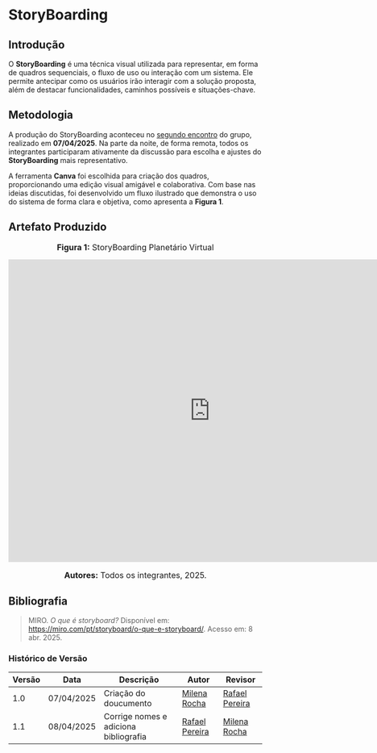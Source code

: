 # StoryBoarding

## Introdução

O **StoryBoarding** é uma técnica visual utilizada para representar, em forma de quadros sequenciais, o fluxo de uso ou interação com um sistema. Ele permite antecipar como os usuários irão interagir com a solução proposta, além de destacar funcionalidades, caminhos possíveis e situações-chave.


## Metodologia

A produção do StoryBoarding aconteceu no [segundo encontro](/Base/Extra/Atas/ata2.md) do grupo, realizado em **07/04/2025**. Na parte da noite, de forma remota, todos os integrantes participaram ativamente da discussão para escolha e ajustes do **StoryBoarding** mais representativo.

A ferramenta **Canva** foi escolhida para criação dos quadros, proporcionando uma edição visual amigável e colaborativa. Com base nas ideias discutidas, foi desenvolvido um fluxo ilustrado que demonstra o uso do sistema de forma clara e objetiva, como apresenta a **Figura 1**.

## Artefato Produzido

<font size="3"><p style="text-align: center"><b>Figura 1:</b> StoryBoarding Planetário Virtual</p></font>

<center> <iframe src="https://www.canva.com/design/DAGj_9Yynj8/b9Jo3qVPJUZFJ4YuWLS5-g/view?embed" width="800" height="600" allowfullscreen="allowfullscreen" loading="lazy" style="border: none;"></iframe> </center>
<font size="3"><p style="text-align: center"><b>Autores:</b> Todos os integrantes, 2025.</p></font>

## Bibliografia

> MIRO. *O que é storyboard?* Disponível em: <https://miro.com/pt/storyboard/o-que-e-storyboard/>. Acesso em: 8 abr. 2025.

### **Histórico de Versão**

| Versão | Data       | Descrição                         | Autor               | Revisor            |
|--------|------------|-----------------------------------|---------------------|--------------------|
| 1.0    | 07/04/2025 | Criação do doucumento      | [Milena Rocha](https://github.com/milenafrocha) | [Rafael Pereira](https://github.com/rafgpereira) |
| 1.1   | 08/04/2025 | Corrige nomes e adiciona bibliografia     | [Rafael Pereira](https://github.com/rafgpereira) | [Milena Rocha](https://github.com/milenafrocha) |

